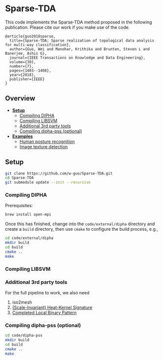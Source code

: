 # Sparse-TDA

This code implements the Sparse-TDA method proposed in the following publication. Please cite our work if you make use of the code.

```
@article{guo2018sparse,
  title={Sparse-TDA: Sparse realization of topological data analysis for multi-way classification},
  author={Guo, Wei and Manohar, Krithika and Brunton, Steven L and Banerjee, Ashis G},
  journal={IEEE Transactions on Knowledge and Data Engineering},
  volume={30},
  number={7},
  pages={1403--1408},
  year={2018},
  publisher={IEEE}
}
```

## Overview

- **[Setup](#installation)**
  - [Compiling DIPHA](#compiling-dipha)
  - [Compiling LIBSVM](#compiling-libsvm)
  - [Additional 3rd party tools](#additional-3rd-party-tools)
  - [Compiling dipha-pss (optional)](#compiling-dipha-pss)
- **[Examples](#examples)**
  - [Human posture recognition](#human-posture-recognition)
  - [Image texture detection](#image-texture-detection)

## Setup

```bash
git clone https://github.com/w-guo/Sparse-TDA.git
cd Sparse-TDA
git submodule update --init --recursive   
```

### Compiling DIPHA

Prerequisites:

```bash
brew install open-mpi
```

Once this has finished, change into the ```code/external/dipha``` directory
and create a ```build``` directory, then use ```cmake``` to
configure the build process, e.g.,

```bash
cd code/external/dipha
mkdir build
cd build
cmake ..
make
```
### Compiling LIBSVM
### Additional 3rd party tools

For the full pipeline to work, we also need 

1. iso2mesh
2. [(Scale-Invariant) Heat-Kernel Signature](http://vision.mas.ecp.fr/Personnel/iasonas/code/sihks.zip)
3. [Completed Local Binary Pattern](http://www.comp.polyu.edu.hk/~cslzhang/code/CLBP.rar)
  
### Compiling dipha-pss (optional)

```bash
cd code/dipha-pss
mkdir build
cd build
cmake ..
make
```